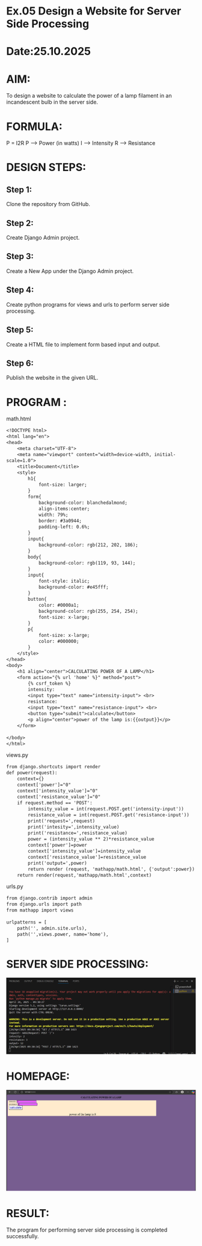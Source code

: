 # Ex.05 Design a Website for Server Side Processing
# Date:25.10.2025
# AIM:
To design a website to calculate the power of a lamp filament in an incandescent bulb in the server side.

# FORMULA:
P = I2R
P --> Power (in watts)
 I --> Intensity
 R --> Resistance

# DESIGN STEPS:
## Step 1:
Clone the repository from GitHub.

## Step 2:
Create Django Admin project.

## Step 3:
Create a New App under the Django Admin project.

## Step 4:
Create python programs for views and urls to perform server side processing.

## Step 5:
Create a HTML file to implement form based input and output.

## Step 6:
Publish the website in the given URL.

# PROGRAM :
math.html
```
<!DOCTYPE html>
<html lang="en">
<head>
    <meta charset="UTF-8">
    <meta name="viewport" content="width=device-width, initial-scale=1.0">
    <title>Document</title>
    <style>
        h1{
            font-size: larger;
        }
        form{
            background-color: blanchedalmond;
            align-items:center;
            width: 79%;
            border: #3a0944;
            padding-left: 0.6%;
        }
        input{
            background-color: rgb(212, 202, 186);
        }
        body{
            background-color: rgb(119, 93, 144);
        }
        input{
            font-style: italic;
            background-color: #e45fff;
        }
        button{
            color: #0000a1;
            background-color: rgb(255, 254, 254);
            font-size: x-large;
        }
        p{
            font-size: x-large;
            color: #000000;
        }
    </style>
</head>
<body>
    <h1 align="center">CALCULATING POWER OF A LAMP</h1>
    <form action="{% url 'home' %}" method="post">
        {% csrf_token %}
        intensity:
        <input type="text" name="intensity-input"> <br>
        resistance:
        <input type="text" name="resistance-input"> <br>
        <button type="submit">calculate</button>
        <p align="center">power of the lamp is:{{output}}</p>
    </form>
    
</body>
</html>
```
views.py
```
from django.shortcuts import render
def power(request):
    context={}
    context['power']="0"
    context['intensity_value']="0"
    context['resistance_value']="0"
    if request.method == 'POST':
        intensity_value = int(request.POST.get('intensity-input'))
        resistance_value = int(request.POST.get('resistance-input'))
        print('request=',request)
        print('intesity=',intensity_value)
        print('resistance=',resistance_value)
        power = (intensity_value ** 2)*resistance_value
        context['power']=power
        context['intensity_value']=intensity_value
        context['resistance_value']=resistance_value
        print('output=',power)
        return render (request, 'mathapp/math.html', {'output':power})
    return render(request,'mathapp/math.html',context)
```
urls.py
```
from django.contrib import admin
from django.urls import path
from mathapp import views

urlpatterns = [
    path('', admin.site.urls),
    path('',views.power, name='home'),
]

```
# SERVER SIDE PROCESSING:
![alt text](<tarun/mathapp/templates/mathapp/Screenshot 2025-04-24 093057.png>)
# HOMEPAGE:
![alt text](<tarun/mathapp/templates/mathapp/Screenshot 2025-04-24 091243.png>)

# RESULT:
The program for performing server side processing is completed successfully.
